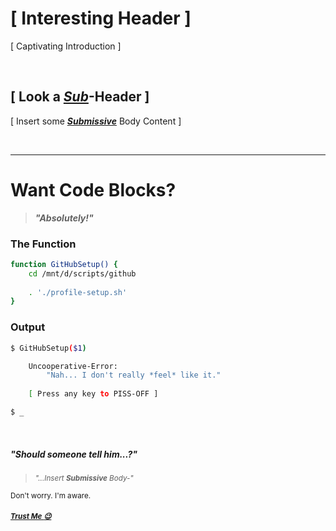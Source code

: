 # [ Interesting Header ]

[ Captivating Introduction ]


<br />



## [ Look a *[Sub](https://github.com/RichNSD#should-someone-tell-him)*-Header ]

[ Insert some __*[Submissive](https://github.com/RichNSD#should-someone-tell-him)*__ Body Content ]


<br />

---

# Want Code Blocks?

> __*"Absolutely!"*__
<!-- the Unbalanced Developer says in 
yet *another* imaginary dialogue with himself -->

### The Function
```bash
function GitHubSetup() {
    cd /mnt/d/scripts/github
    
    . './profile-setup.sh'
}
```

### Output
```bash
$ GitHubSetup($1)

    Uncooperative-Error:
        "Nah... I don't really *feel* like it."
        
    [ Press any key to PISS-OFF ]

$ _
```

<br />

##### "Should someone tell him...?"

> <small><em>"...Insert __Submissive__ Body-"</em></small>

<small>Don't worry. I'm aware.

##### [Trust Me :wink:](https://matias.ma/nsfw/)</small>


